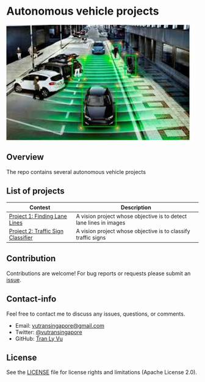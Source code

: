 # **Autonomous vehicle projects**

<img src="img/self-driving-car.jpg" width="480" alt="Combined Image" />

Overview
---
The repo contains several autonomous vehicle projects

List of projects
---
Contest| Description
-------|------------
[Project 1: Finding Lane Lines](https://github.com/tranlyvu/self-driving-car-projects/tree/master/Finding%20Lane%20Lines) | A vision project whose objective is to detect lane lines in images
[Project 2: Traffic Sign Classifier](https://github.com/tranlyvu/self-driving-car-projects/tree/master/Traffic%20Sign%20Classifier) | A vision project whose objective is to classify traffic signs

Contribution
---
Contributions are welcome! For bug reports or requests please submit an [issue](https://github.com/tranlyvu/autonomous-vehicle-projects/issues).

Contact-info
---
Feel free to contact me to discuss any issues, questions, or comments.
*  Email: vutransingapore@gmail.com
*  Twitter: [@vutransingapore](https://twitter.com/vutransingapore)
*  GitHub: [Tran Ly Vu](https://github.com/tranlyvu)

License
---
See the [LICENSE](https://github.com/tranlyvu/autonomous-vehicle-projects/blob/master/LICENSE) file for license rights and limitations (Apache License 2.0).